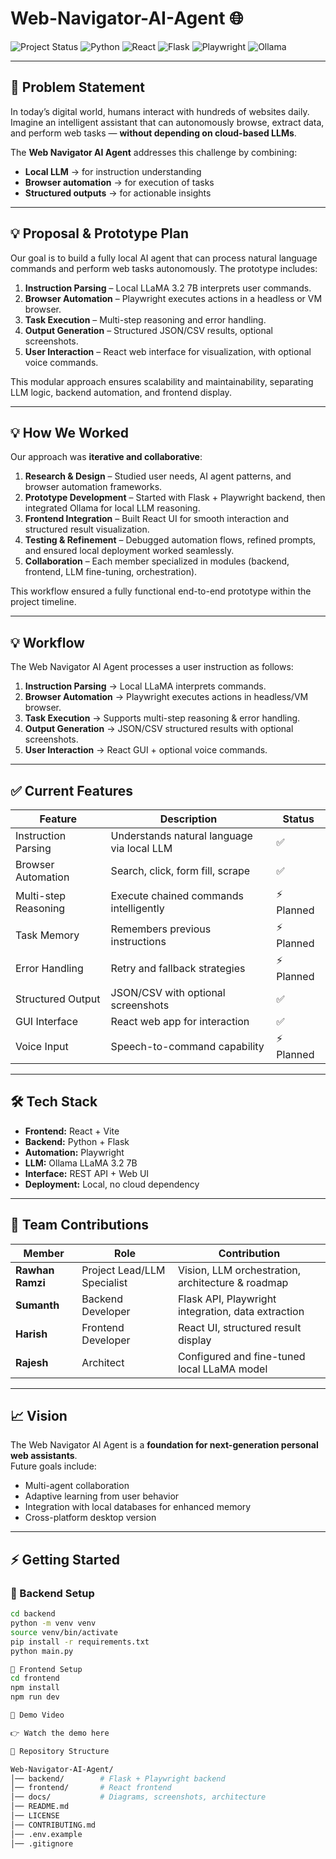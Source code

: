 
# Web-Navigator-AI-Agent 🌐

![Project Status](https://img.shields.io/badge/status-Prototype-blue)
![Python](https://img.shields.io/badge/Python-3.11-blue)
![React](https://img.shields.io/badge/React-18-blue)
![Flask](https://img.shields.io/badge/Flask-2.3-blue)
![Playwright](https://img.shields.io/badge/Playwright-Automation-blue)
![Ollama](https://img.shields.io/badge/LLM-Ollama-blue)

---

## 📌 Problem Statement
In today’s digital world, humans interact with hundreds of websites daily. Imagine an intelligent assistant that can autonomously browse, extract data, and perform web tasks — **without depending on cloud-based LLMs**.

The **Web Navigator AI Agent** addresses this challenge by combining:  
- **Local LLM** → for instruction understanding  
- **Browser automation** → for execution of tasks  
- **Structured outputs** → for actionable insights  

---

## 💡 Proposal & Prototype Plan
Our goal is to build a fully local AI agent that can process natural language commands and perform web tasks autonomously. The prototype includes:  

1. **Instruction Parsing** – Local LLaMA 3.2 7B interprets user commands.  
2. **Browser Automation** – Playwright executes actions in a headless or VM browser.  
3. **Task Execution** – Multi-step reasoning and error handling.  
4. **Output Generation** – Structured JSON/CSV results, optional screenshots.  
5. **User Interaction** – React web interface for visualization, with optional voice commands.  

This modular approach ensures scalability and maintainability, separating LLM logic, backend automation, and frontend display.

---

## 💡 How We Worked
Our approach was **iterative and collaborative**:

1. **Research & Design** – Studied user needs, AI agent patterns, and browser automation frameworks.  
2. **Prototype Development** – Started with Flask + Playwright backend, then integrated Ollama for local LLM reasoning.  
3. **Frontend Integration** – Built React UI for smooth interaction and structured result visualization.  
4. **Testing & Refinement** – Debugged automation flows, refined prompts, and ensured local deployment worked seamlessly.  
5. **Collaboration** – Each member specialized in modules (backend, frontend, LLM fine-tuning, orchestration).  

This workflow ensured a fully functional end-to-end prototype within the project timeline.

---

## 💡 Workflow
The Web Navigator AI Agent processes a user instruction as follows:  

1. **Instruction Parsing** → Local LLaMA interprets commands.  
2. **Browser Automation** → Playwright executes actions in headless/VM browser.  
3. **Task Execution** → Supports multi-step reasoning & error handling.  
4. **Output Generation** → JSON/CSV structured results with optional screenshots.  
5. **User Interaction** → React GUI + optional voice commands.  

---

## ✅ Current Features

| Feature               | Description                                | Status    |
|---------------------- |------------------------------------------- |---------- |
| Instruction Parsing   | Understands natural language via local LLM | ✅        |
| Browser Automation    | Search, click, form fill, scrape           | ✅        |
| Multi-step Reasoning  | Execute chained commands intelligently     | ⚡ Planned |
| Task Memory           | Remembers previous instructions            | ⚡ Planned |
| Error Handling        | Retry and fallback strategies              | ⚡ Planned |
| Structured Output     | JSON/CSV with optional screenshots         | ✅        |
| GUI Interface         | React web app for interaction              | ✅        |
| Voice Input           | Speech-to-command capability               | ⚡ Planned |

---

## 🛠 Tech Stack

- **Frontend:** React + Vite  
- **Backend:** Python + Flask  
- **Automation:** Playwright  
- **LLM:** Ollama LLaMA 3.2 7B  
- **Interface:** REST API + Web UI  
- **Deployment:** Local, no cloud dependency  

---

## 👥 Team Contributions

| Member           | Role                       | Contribution |
|---------------   |------------------          |--------------|
| **Rawhan Ramzi** | Project Lead/LLM Specialist| Vision, LLM orchestration, architecture & roadmap |
| **Sumanth**      | Backend Developer          | Flask API, Playwright integration, data extraction |
| **Harish**       | Frontend Developer         | React UI, structured result display |
| **Rajesh**       | Architect                  | Configured and fine-tuned local LLaMA model |

---

## 📈 Vision
The Web Navigator AI Agent is a **foundation for next-generation personal web assistants**.  
Future goals include:  
- Multi-agent collaboration  
- Adaptive learning from user behavior  
- Integration with local databases for enhanced memory  
- Cross-platform desktop version  

---

## ⚡ Getting Started

### 🔧 Backend Setup
```bash
cd backend
python -m venv venv
source venv/bin/activate
pip install -r requirements.txt
python main.py

🎨 Frontend Setup
cd frontend
npm install
npm run dev

🎥 Demo Video

👉 Watch the demo here

📂 Repository Structure

Web-Navigator-AI-Agent/
│── backend/        # Flask + Playwright backend
│── frontend/       # React frontend
│── docs/           # Diagrams, screenshots, architecture
│── README.md
│── LICENSE
│── CONTRIBUTING.md
│── .env.example
│── .gitignore
